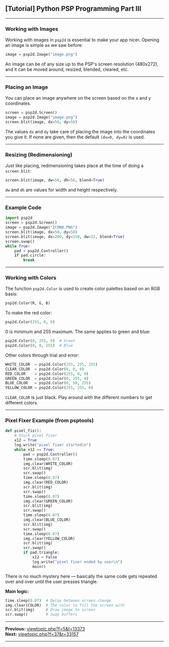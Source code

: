 ## [Tutorial] Python PSP Programming Part III  

---

### Working with Images

Working with images in `psp2d` is essential to make your app nicer. Opening an image is simple as we saw before:

```python
image = psp2d.Image("image.png")
```

An image can be of any size up to the PSP's screen resolution (480x272), and it can be moved around, resized, blended, cleared, etc.

---

### Placing an Image

You can place an image anywhere on the screen based on the x and y coordinates.

```python
screen = psp2d.Screen()
image = psp2d.Image("image.png")
screen.blit(image, dx=50, dy=50)
```

The values `dx` and `dy` take care of placing the image into the coordinates you give it. If none are given, then the default `(dx=0, dy=0)` is used.

---

### Resizing (Redimensioning)

Just like placing, redimensioning takes place at the time of doing a `screen.blit`:

```python
screen.blit(image, dw=50, dh=50, blend=True)
```

`dw` and `dh` are values for width and height respectively.

---

### Example Code

```python
import psp2d
screen = psp2d.Screen()
image = psp2d.Image("ICON0.PNG")
screen.blit(image, dx=50, dy=50)
screen.blit(image, dx=200, dy=150, dw=32, blend=True)
screen.swap()
while True:
    pad = psp2d.Controller()
    if pad.circle:
        break
```

---

### Working with Colors

The function `psp2d.Color` is used to create color palettes based on an RGB basis:

```python
psp2d.Color(R, G, B)
```

To make the red color:

```python
psp2d.Color(255, 0, 0)
```

0 is minimum and 255 maximum. The same applies to green and blue:

```python
psp2d.Color(0, 255, 0)  # Green
psp2d.Color(0, 0, 255)  # Blue
```

Other colors through trial and error:

```python
WHITE_COLOR  = psp2d.Color(255, 255, 255)
CLEAR_COLOR  = psp2d.Color(0, 0, 0)
RED_COLOR    = psp2d.Color(255, 0, 0)
GREEN_COLOR  = psp2d.Color(0, 255, 0)
BLUE_COLOR   = psp2d.Color(0, 50, 255)
YELLOW_COLOR = psp2d.Color(255, 255, 0)
```

`CLEAR_COLOR` is just black. Play around with the different numbers to get different colors.

---

### Pixel Fixer Example (from psptools)

```python
def pixel_fix():
    # Stuck pixel fixer
    x12 = True
    log.write("pixel fixer started\n")
    while x12 == True:
        pad = psp2d.Controller()
        time.sleep(0.07)
        img.clear(WHITE_COLOR)
        scr.blit(img)
        scr.swap()
        time.sleep(0.07)
        img.clear(RED_COLOR)
        scr.blit(img)
        scr.swap()
        time.sleep(0.07)
        img.clear(GREEN_COLOR)
        scr.blit(img)
        scr.swap()
        time.sleep(0.07)
        img.clear(BLUE_COLOR)
        scr.blit(img)
        scr.swap()
        time.sleep(0.07)
        img.clear(YELLOW_COLOR)
        scr.blit(img)
        scr.swap()
        if pad.triangle:
            x12 = False
            log.write("pixel fixer ended by user\n")
            main()
```

There is no much mystery here — basically the same code gets repeated over and over until the user presses triangle.

**Main logic:**

```python
time.sleep(0.07)  # Delay between screen change
img.clear(COLOR)  # The color to fill the screen with
scr.blit(img)     # Draw image to screen
scr.swap()        # Swap buffers
```

---

**Previous:** [viewtopic.php?f=5&t=13373](http://wololo.net/talk/viewtopic.php?f=5&t=13373)  
**Next:** [viewtopic.php?f=37&t=33157](http://wololo.net/talk/viewtopic.php?f=37&t=33157)

---

